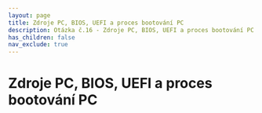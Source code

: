 ```yaml
---
layout: page
title: Zdroje PC, BIOS, UEFI a proces bootování PC
description: Otázka č.16 - Zdroje PC, BIOS, UEFI a proces bootování PC
has_children: false
nav_exclude: true
---
```

# Zdroje PC, BIOS, UEFI a proces bootování PC